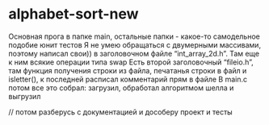 # alphabet-sort-new
Основная прога в папке main, остальные папки - какое-то самодельное подобие юнит тестов 
Я не умею обращаться с двумерными массивами, поэтому написал свои)) в заголовочном файле “int_array_2d.h”. Там еще к ним всякие операции типа swap
Есть второй заголовочный “fileio.h”, там функция получения строки из файла, печатанья строки в файл и isletter(), к последней расписал комментарий прям в файле
В main.c потом все это собрал: загрузил, обработал алгоритмом шелла и выгрузил 

// потом разберусь с документацией и дособеру проект и тесты
